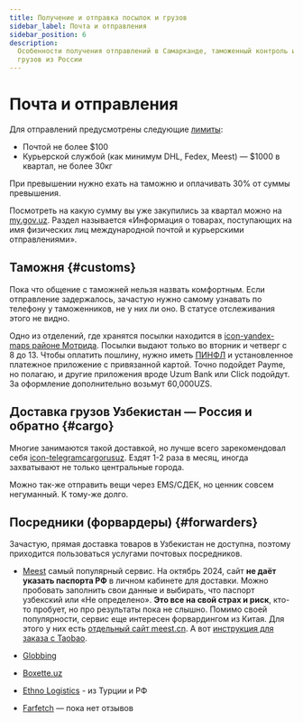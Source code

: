 ```yaml
---
title: Получение и отправка посылок и грузов
sidebar_label: Почта и отправления
sidebar_position: 6
description:
  Особенности получения отправлений в Самарканде, таможенный контроль и отправка
  грузов из России
---
```


# Почта и отправления

Для отправлений предусмотрены следующие
[лимиты](https://customs.uz/ru/lists/view/207):

- Почтой не более $100
- Курьерской службой (как минимум DHL, Fedex, Meest) — $1000 в квартал, не более
  30кг

При превышении нужно ехать на таможню и оплачивать 30% от суммы превышения.

Посмотреть на какую сумму вы уже закупились за квартал можно на
[my.gov.uz](https://my.gov.uz/ru/service/717). Раздел называется «Информация о
товарах, поступающих на имя физических лиц международной почтой и курьерскими
отправлениями».

## Таможня {#customs}

Пока что общение с таможней нельзя назвать комфортным. Если отправление
задержалось, зачастую нужно самому узнавать по телефону у таможенников, не у них
ли оно. В статусе отслеживания этого не видно.

Одно из отделений, где хранятся посылки находится в
[icon-yandex-maps районе Мотрида](https://yandex.uz/maps/org/52808688451/).
Посылки выдают только во вторник и четверг с 8 до 13. Чтобы оплатить пошлину,
нужно иметь [ПИНФЛ](government.md#pinfl) и установленное платежное приложение с
привязанной картой. Точно подойдет Payme, но полагаю, и другие приложения вроде
Uzum Bank или Click подойдут. За оформление дополнительно возьмут 60,000UZS.

## Доставка грузов Узбекистан — Россия и обратно {#cargo}

Многие занимаются такой доставкой, но лучше всего зарекомендовал себя
[icon-telegram&#8288;cargorusuz](https://t.me/cargorusuz). Ездят 1-2 раза в
месяц, иногда захватывают не только центральные города.

Можно так-же отправить вещи через EMS/СДЕК, но ценник совсем негуманный. К
тому-же долго.

## Посредники (форвардеры) {#forwarders}

Зачастую, прямая доставка товаров в Узбекистан не доступна, поэтому приходится
пользоваться услугами почтовых посредников.

- [Meest](https://cab.meest.shopping/) самый популярный сервис. На октябрь 2024,
  сайт **не даёт указать паспорта РФ** в личном кабинете для доставки. Можно
  пробовать заполнить свои данные и выбирать, что паспорт узбекский или «Не
  определено». **Это все на свой страх и риск**, кто-то пробует, но про
  результаты пока не слышно. Помимо своей популярности, сервис еще интересен
  форвардингом из Китая. Для этого у них есть
  [отдельный сайт meest.cn](https://cab.meest.cn/). А вот
  [инструкция для заказа с Taobao](https://meest.cn/ru/kak-pokupat-na-taobao/).

- [Globbing](https://uz.globbing.com/ru)

- [Boxette.uz](https://boxette.uz/)

- [Ethno Logistics](https://ethno.asia/ethnobuyer) - из Турции и РФ

- [Farfetch](https://www.farfetch.com/uz/) — пока нет отзывов
